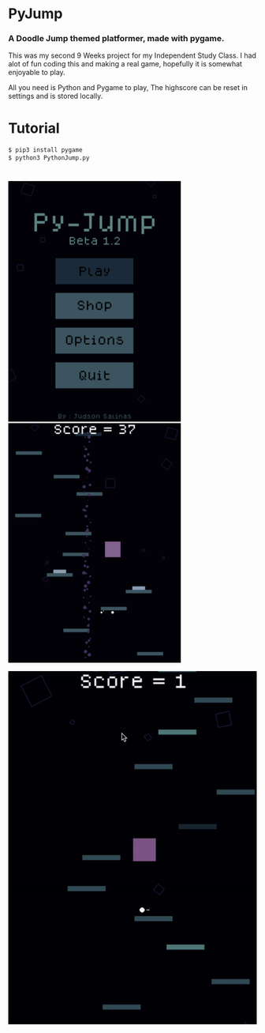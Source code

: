 # PyJump
### A Doodle Jump themed platformer, made with pygame.

This was my second 9 Weeks project for my Independent Study Class.
I had alot of fun coding this and making a real game, hopefully it is somewhat enjoyable to play.

All you need is Python and Pygame to play, The highscore can be reset in settings and is stored locally. 

# Tutorial

    $ pip3 install pygame
    $ python3 PythonJump.py

#

<p float="left">
  <img src="img/menu.png" width="350" />
  <img src="img/gameplay.png" width="350" /> 
</p>


![](https://github.com/judz5/PyJump/blob/main/img/pyJumpClip.gif)

